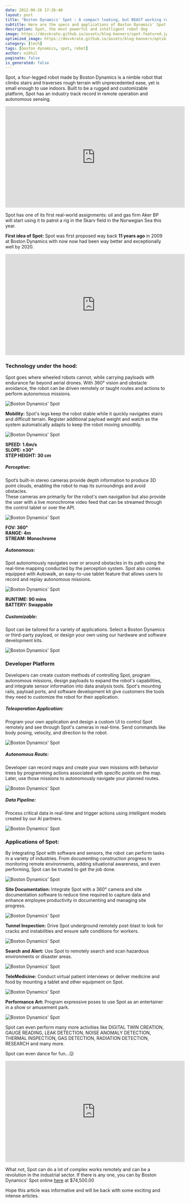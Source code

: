```yaml
---
date: 2012-06-26 17:26:40
layout: post
title: "Boston Dynamics' Spot : A compact looking, but BEAST working robot"
subtitle: Here are the specs and applications of Boston Dynamics' Spot
description: Spot, the most powerful and intelligent robot dog
image: https://devskrate.github.io/assets/blog-banners/spot-featured.jpg
optimized_image: https://devskrate.github.io/assets/blog-banners/optimized/spot-featured.webp
category: [tech]
tags: [boston dynamics, spot, robot]
author: nikhil
paginate: false
is_generated: false
---
```


Spot, a four-legged robot made by Boston Dynamics is a nimble robot that climbs stairs and traverses rough terrain with unprecedented ease, yet is small enough to use indoors. Built to be a rugged and customizable platform, Spot has an industry track record in remote operation and autonomous sensing.

<iframe width="560" height="315" src="https://www.youtube.com/embed/wlkCQXHEgjA" frameborder="0" allow="accelerometer; autoplay; encrypted-media; gyroscope; picture-in-picture" allowfullscreen></iframe>

Spot has one of its first real-world assignments: oil and gas firm Aker BP will start using it to patrol a rig in the Skarv field in the Norwegian Sea this year.

**First idea of Spot:** Spot was first proposed way back **11 years ago** in 2009 at Boston Dynamics with now now had been way better and exceptionally well by 2020.

<iframe width="560" height="315" src="https://www.youtube.com/embed/cNZPRsrwumQ?start=35" frameborder="0" allow="accelerometer; autoplay; encrypted-media; gyroscope; picture-in-picture" allowfullscreen></iframe>

### Technology under the hood:

Spot goes where wheeled robots cannot, while carrying payloads with endurance far beyond aerial drones. With 360° vision and obstacle avoidance, the robot can be driven remotely or taught routes and actions to perform autonomous missions.

<img src="https://devskrate.github.io/assets/images/spot/spot-payloads-mobile.webp" alt="Boston Dynamics' Spot" title="Boston Dynamics' Spot"/>

**Mobility:** Spot's legs keep the robot stable while it quickly navigates stairs and difficult terrain. Register additional payload weight and watch as the system automatically adapts to keep the robot moving smoothly.

<img src="https://devskrate.github.io/assets/images/spot/spot-legs.webp" alt="Boston Dynamics' Spot" title="Boston Dynamics' Spot"/>

**SPEED: 1.6m/s**  
**SLOPE: ±30°**  
**STEP HEIGHT: 30 cm**

##### Perceptive:

Spot’s built-in stereo cameras provide depth information to produce 3D point clouds, enabling the robot to map its surroundings and avoid obstacles.  
These cameras are primarily for the robot's own navigation but also provide the user with a live monochrome video feed that can be streamed through the control tablet or over the API.

<img src="https://devskrate.github.io/assets/images/spot/spot-back1.webp" alt="Boston Dynamics' Spot" title="Boston Dynamics' Spot"/>

**FOV: 360°**  
**RANGE: 4m**  
**STREAM: Monochrome**

##### Autonomous:

Spot autonomously navigates over or around obstacles in its path using the real-time mapping conducted by the perception system. Spot also comes equipped with Autowalk, an easy-to-use tablet feature that allows users to record and replay autonomous missions.

<img src="https://devskrate.github.io/assets/images/spot/spot-autowalk.webp" alt="Boston Dynamics' Spot" title="Boston Dynamics' Spot"/>

**RUNTIME: 90 mins**  
**BATTERY: Swappable**

##### Customizable:

Spot can be tailored for a variety of applications. Select a Boston Dynamics or third-party payload, or design your own using our hardware and software development kits.

<img src="https://devskrate.github.io/assets/images/spot/spot-arm-2.webp" alt="Boston Dynamics' Spot" title="Boston Dynamics' Spot"/>

### Developer Platform

Developers can create custom methods of controlling Spot, program autonomous missions, design payloads to expand the robot's capabilities, and integrate sensor information into data analysis tools. Spot's mounting rails, payload ports, and software development kit give customers the tools they need to customize the robot for their application.

##### Teleoperation Application:

Program your own application and design a custom UI to control Spot remotely and see through Spot's cameras in real-time. Send commands like body posing, velocity, and direction to the robot.

<img src="https://devskrate.github.io/assets/images/spot/spot-map_0.webp" alt="Boston Dynamics' Spot" title="Boston Dynamics' Spot"/>

##### Autonomous Route:

Developer can record maps and create your own missions with behavior trees by programming actions associated with specific points on the map. Later, use those missions to autonomously navigate your planned routes.

<img src="https://devskrate.github.io/assets/images/spot/spot-hb_0.webp" alt="Boston Dynamics' Spot" title="Boston Dynamics' Spot"/>

##### Data Pipeline:

Process critical data in real-time and trigger actions using intelligent models created by our AI partners.

<img src="https://devskrate.github.io/assets/images/spot/spot-vinsa.webp" alt="Boston Dynamics' Spot" title="Boston Dynamics' Spot"/>

### Applications of Spot:

By integrating Spot with software and sensors, the robot can perform tasks in a variety of industries. From documenting construction progress to monitoring remote environments, adding situational awareness, and even performing, Spot can be trusted to get the job done.

<img src="https://devskrate.github.io/assets/images/spot/spot-jpl.webp" alt="Boston Dynamics' Spot" title="Boston Dynamics' Spot"/>

**Site Documentation:** Integrate Spot with a 360° camera and site documentation software to reduce time required to capture data and enhance employee productivity in documenting and managing site progress.

<img src="https://devskrate.github.io/assets/images/spot/spot-pomerleau_0.webp" alt="Boston Dynamics' Spot" title="Boston Dynamics' Spot"/>

**Tunnel Inspection:** Drive Spot underground remotely post-blast to look for cracks and instabilities and ensure safe conditions for workers.

<img src="https://devskrate.github.io/assets/images/spot/spot-mining_0.webp" alt="Boston Dynamics' Spot" title="Boston Dynamics' Spot"/>

**Search and Alert:** Use Spot to remotely search and scan hazardous environments or disaster areas.

<img src="https://devskrate.github.io/assets/images/spot/spot-public-safety_1.webp" alt="Boston Dynamics' Spot" title="Boston Dynamics' Spot"/>

**TeleMedicine:** Conduct virtual patient interviews or deliver medicine and food by mounting a tablet and other equipment on Spot.

<img src="https://devskrate.github.io/assets/images/spot/spot-telemedicine.webp" alt="Boston Dynamics' Spot" title="Boston Dynamics' Spot"/>

**Performance Art:** Program expressive poses to use Spot as an entertainer in a show or amusement park.

<img src="https://devskrate.github.io/assets/images/spot/spot-cds.webp" alt="Boston Dynamics' Spot" title="Boston Dynamics' Spot"/>

Spot can even perform many more activities like DIGITAL TWIN CREATION, GAUGE READING, LEAK DETECTION, NOISE ANOMALY DETECTION, THERMAL INSPECTION, GAS DETECTION, RADIATION DETECTION, RESEARCH and many more.

Spot can even dance for fun...😉

<iframe width="560" height="315" src="https://www.youtube.com/embed/kHBcVlqpvZ8" frameborder="0" allow="accelerometer; autoplay; encrypted-media; gyroscope; picture-in-picture" allowfullscreen></iframe>

What not, Spot can do a lot of complex works remotely and can be a revolution in the industrial sector. If there is any one, you can by Boston Dynamics' Spot online [here](https://shop.bostondynamics.com/spot?cclcl=en_US&pid=aDl6g000000XdpZCAS) at \$74,500.00

Hope this article was informative and will be back with some exciting and intense articles.
